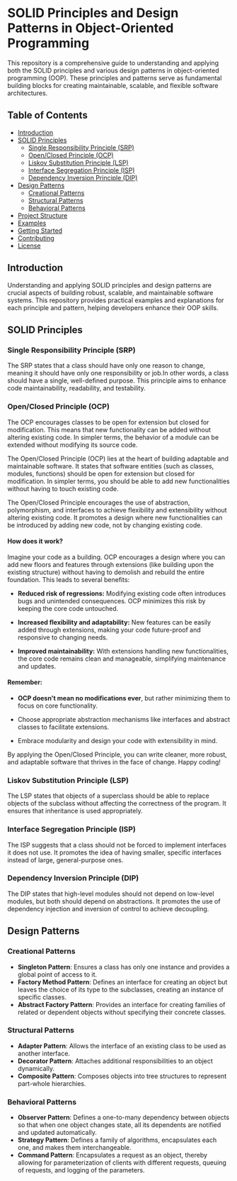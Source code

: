 # SOLID Principles and Design Patterns in Object-Oriented Programming

This repository is a comprehensive guide to understanding and applying both the SOLID principles and various design patterns in object-oriented programming (OOP). These principles and patterns serve as fundamental building blocks for creating maintainable, scalable, and flexible software architectures.

## Table of Contents

- [Introduction](#introduction)
- [SOLID Principles](#solid-principles)
  - [Single Responsibility Principle (SRP)](#single-responsibility-principle-srp)
  - [Open/Closed Principle (OCP)](#openclosed-principle-ocp)
  - [Liskov Substitution Principle (LSP)](#liskov-substitution-principle-lsp)
  - [Interface Segregation Principle (ISP)](#interface-segregation-principle-isp)
  - [Dependency Inversion Principle (DIP)](#dependency-inversion-principle-dip)
- [Design Patterns](#design-patterns)
  - [Creational Patterns](#creational-patterns)
  - [Structural Patterns](#structural-patterns)
  - [Behavioral Patterns](#behavioral-patterns)
- [Project Structure](#project-structure)
- [Examples](#examples)
- [Getting Started](#getting-started)
- [Contributing](#contributing)
- [License](#license)

## Introduction

Understanding and applying SOLID principles and design patterns are crucial aspects of building robust, scalable, and maintainable software systems. This repository provides practical examples and explanations for each principle and pattern, helping developers enhance their OOP skills.

## SOLID Principles

### Single Responsibility Principle (SRP)

The SRP states that a class should have only one reason to change, meaning it should have only one responsibility or job.In other words, a class should have a single, well-defined purpose.
This principle aims to enhance code maintainability, readability, and testability.

### Open/Closed Principle (OCP)

The OCP encourages classes to be open for extension but closed for modification. This means that new functionality can be added without altering existing code. In simpler terms, the behavior of a module can be extended without modifying its source code.

The Open/Closed Principle (OCP) lies at the heart of building adaptable and maintainable software. It states that software entities (such as classes, modules, functions) should be open for extension but closed for modification. In simpler terms, you should be able to add new functionalities without having to touch existing code.

The Open/Closed Principle encourages the use of abstraction, polymorphism, and interfaces to achieve flexibility and extensibility without altering existing code. It promotes a design where new functionalities can be introduced by adding new code, not by changing existing code.

#### How does it work?

Imagine your code as a building. OCP encourages a design where you can add new floors and features through extensions (like building upon the existing structure) without having to demolish and rebuild the entire foundation. This leads to several benefits:

- **Reduced risk of regressions:** Modifying existing code often introduces bugs and unintended consequences. OCP minimizes this risk by keeping the core code untouched.

- **Increased flexibility and adaptability:** New features can be easily added through extensions, making your code future-proof and responsive to changing needs.

- **Improved maintainability:** With extensions handling new functionalities, the core code remains clean and manageable, simplifying maintenance and updates.

#### Remember:

- **OCP doesn't mean no modifications ever**, but rather minimizing them to focus on core functionality.
- Choose appropriate abstraction mechanisms like interfaces and abstract classes to facilitate extensions.

- Embrace modularity and design your code with extensibility in mind.

By applying the Open/Closed Principle, you can write cleaner, more robust, and adaptable software that thrives in the face of change. Happy coding!

### Liskov Substitution Principle (LSP)

The LSP states that objects of a superclass should be able to replace objects of the subclass without affecting the correctness of the program. It ensures that inheritance is used appropriately.

### Interface Segregation Principle (ISP)

The ISP suggests that a class should not be forced to implement interfaces it does not use. It promotes the idea of having smaller, specific interfaces instead of large, general-purpose ones.

### Dependency Inversion Principle (DIP)

The DIP states that high-level modules should not depend on low-level modules, but both should depend on abstractions. It promotes the use of dependency injection and inversion of control to achieve decoupling.

## Design Patterns

### Creational Patterns

- **Singleton Pattern**: Ensures a class has only one instance and provides a global point of access to it.
- **Factory Method Pattern**: Defines an interface for creating an object but leaves the choice of its type to the subclasses, creating an instance of specific classes.
- **Abstract Factory Pattern**: Provides an interface for creating families of related or dependent objects without specifying their concrete classes.

### Structural Patterns

- **Adapter Pattern**: Allows the interface of an existing class to be used as another interface.
- **Decorator Pattern**: Attaches additional responsibilities to an object dynamically.
- **Composite Pattern**: Composes objects into tree structures to represent part-whole hierarchies.

### Behavioral Patterns

- **Observer Pattern**: Defines a one-to-many dependency between objects so that when one object changes state, all its dependents are notified and updated automatically.
- **Strategy Pattern**: Defines a family of algorithms, encapsulates each one, and makes them interchangeable.
- **Command Pattern**: Encapsulates a request as an object, thereby allowing for parameterization of clients with different requests, queuing of requests, and logging of the parameters.
